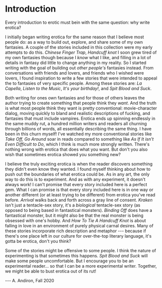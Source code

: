 
# Introduction


Every introduction to erotic must bein with the same question: why write erotica?

I initially began writing erotica for the same reason that I believe
most people do: as a way to build out, explore, and share some of my own
fantasies. A couple of the stories included in this collection were my
early attempts to do this. 
_Chinese Finger Trap_, _Handcuff knot_
I soon grew tired of my own fantasies though because I _know_ what I like, and
filling in a lot of details in fantasy did little to change anything in my
reality. So I started writing with the goal of building out _other people's_
fantasies instead. From conversations with friends and lovers, and friends who
I wished were lovers, I found inspiration to write a few stories that were
intended to appeal the to fantasies of very specific people. Among these
stories are: _La Capella_, _Listen to the Music_, _It's your birthday!_, and
_Spit Blood and Suck_.

Both writing for ones own fantasies and for those of others leaves the
author trying to create something that people think they _want_. And
the truth is what most people think they want is pretty conventional:
movie-character dialog, moving quickly to bland and realistic
descriptions of fucking, and fantasies that must include vampires.
Erotica ends up spinning endlessly in the same muddy rut, a hundred
million writers and readers all churning through billions of words, all
essentially describing the same thing. I have been in this churn myself!
I've watched my more conventional stories like _Take Off, Go Around_
soar in reads compared to something like _As If It isn't Even Difficult
to Do_, which I think is much more strongly written. There's nothing
wrong with erotica that does what you want. But don't you also wish that
sometimes erotica showed you something new?

I believe the truly exciting erotica is when the reader discovers
something they didn't even know they wanted. I found myself thinking
about how to push out the boundaries of what erotica could be. As in
any art, the only way to do this is to experiment. And as with any
experiment, it doesn't always work! I can't promise that every story
included here is a perfect gem. What I can promise is that every story
included here is in one way or another different (or at least trying to
be different) from erotica you've read before. _Arrival_ walks back and
forth across a gray line of consent. _Kraken_ isn't just a tentacle-sex
story, it's a _biological_ tentacle-sex story (as opposed to being based
in fantastical monsters). _Binding Off_ does have a fantastical
monster, but it might also be that the real monster is being obsessed
with one's hobby. And _How To Tie A Handcuff Knot_ is about falling in
love in an environment of purely physical carnal desires. Many of these
stories incorporate rich description and metaphor --- because if
there's one place left in our culture for over-the-top literary
language, it's gotta be erotica, don't you think?

Some of the stories might be offensive to some people. I think the
nature of experimenting is that sometimes this happens. _Spit Blood and Suck_ 
will make some people uncomfortable. But I encourage you to
be an experimental reader... so that I can be a more experimental
writer. Together, we might be able to bust erotica out of its rut!

--- A. Andiron, Fall 2020
